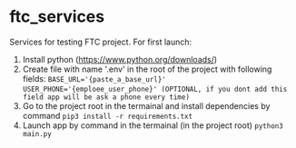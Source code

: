 # ftc_services

Services for testing FTC project.
For first launch:
1. Install python (https://www.python.org/downloads/)
2. Create file with name '.env' in the root of the project with following fields:
    ```BASE_URL='{paste_a_base_url}'```
    ```USER_PHONE='{emploee_user_phone}' (OPTIONAL, if you dont add this field app will be ask a phone every time)```
3. Go to the project root in the termainal and install dependencies by command ```pip3 install -r requirements.txt```
4. Launch app by command in the termainal (in the project root) ```python3 main.py```
